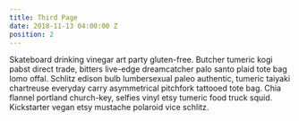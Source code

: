 ```yaml
---
title: Third Page
date: 2018-11-13 04:00:00 Z
position: 2
---
```


Skateboard drinking vinegar art party gluten-free. Butcher tumeric kogi pabst direct trade, bitters live-edge dreamcatcher palo santo plaid tote bag lomo offal. Schlitz edison bulb lumbersexual paleo authentic, tumeric taiyaki chartreuse everyday carry asymmetrical pitchfork tattooed tote bag. Chia flannel portland church-key, selfies vinyl etsy tumeric food truck squid. Kickstarter vegan etsy mustache polaroid vice schlitz.